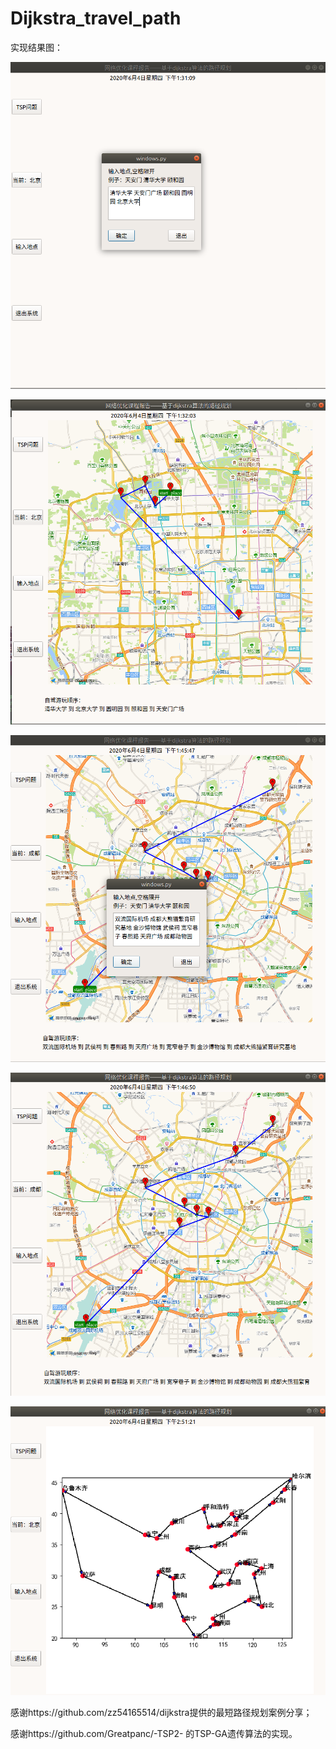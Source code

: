# Dijkstra_travel_path
实现结果图：

![在这里插入图片描述](https://github.com/Youjiangbaba/Dijkstra_travel_path/raw/master/png/402.png)

![在这里插入图片描述](https://github.com/Youjiangbaba/Dijkstra_travel_path/blob/master/png/403.png)

![在这里插入图片描述](https://github.com/Youjiangbaba/Dijkstra_travel_path/blob/master/png/408.png)

![在这里插入图片描述](https://github.com/Youjiangbaba/Dijkstra_travel_path/blob/master/png/409.png)

![在这里插入图片描述](https://github.com/Youjiangbaba/Dijkstra_travel_path/blob/master/png/400.png)

感谢https://github.com/zz54165514/dijkstra提供的最短路径规划案例分享；

感谢https://github.com/Greatpanc/-TSP2- 的TSP-GA遗传算法的实现。
